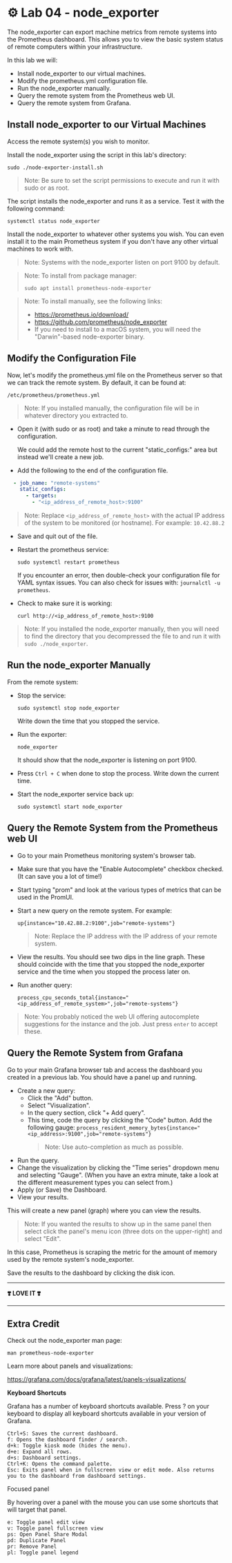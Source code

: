 # ⚙️ Lab 04 - node_exporter

The node_exporter can export machine metrics from remote systems into the Prometheus dashboard. This allows you to view the basic system status of remote computers within your infrastructure.

In this lab we will:

- Install node_exporter to our virtual machines.
- Modify the prometheus.yml configuration file.
- Run the node_exporter manually.
- Query the remote system from the Prometheus web UI.
- Query the remote system from Grafana.

## Install node_exporter to our Virtual Machines

Access the remote system(s) you wish to monitor.

Install the node_exporter using the script in this lab's directory:

`sudo ./node-exporter-install.sh`

> Note: Be sure to set the script permissions to execute and run it with sudo or as root.

The script installs the node_exporter and runs it as a service. Test it with the following command:

`systemctl status node_exporter`

Install the node_exporter to whatever other systems you wish. You can even install it to the main Prometheus system if you don't have any other virtual machines to work with.

> Note: Systems with the node_exporter listen on port 9100 by default.

> Note: To install from package manager:
>
>   `sudo apt install prometheus-node-exporter`

> Note: To install manually, see the following links:
> - https://prometheus.io/download/
> - https://github.com/prometheus/node_exporter 
> - If you need to install to a macOS system, you will need the "Darwin"-based node-exporter binary.

## Modify the Configuration File

Now, let's modify the prometheus.yml file on the Prometheus server so that we can track the remote system. By default, it can be found at:

`/etc/prometheus/prometheus.yml`

> Note: If you installed manually, the configuration file will be in whatever directory you extracted to.

- Open it (with sudo or as root) and take a minute to read through the configuration.

  We could add the remote host to the current "static_configs:" area but instead we'll create a new job.

- Add the following to the end of the configuration file.

```yaml
  - job_name: "remote-systems"
    static_configs:
      - targets: 
        - "<ip_address_of_remote_host>:9100"
```

> Note: Replace `<ip_address_of_remote_host>` with the actual IP address of the system to be monitored (or hostname). For example:
> `10.42.88.2`

- Save and quit out of the file.
- Restart the prometheus service:

  `sudo systemctl restart prometheus`

  If you encounter an error, then double-check your configuration file for YAML syntax issues. You can also check for issues with: `journalctl -u prometheus`.

- Check to make sure it is working:

  `curl http://<ip_address_of_remote_host>:9100`

> Note: If you installed the node_exporter manually, then you will need to find the directory that you decompressed the file to and run it with `sudo ./node_exporter`.

## Run the node_exporter Manually

From the remote system:

- Stop the service:

  `sudo systemctl stop node_exporter`

  Write down the time that you stopped the service.

- Run the exporter:

  `node_exporter`

  It should show that the node_exporter is listening on port 9100.

- Press `Ctrl + C` when done to stop the process. Write down the current time.
- Start the node_exporter service back up:

  `sudo systemctl start node_exporter`

## Query the Remote System from the Prometheus web UI

- Go to your main Prometheus monitoring system's browser tab.
- Make sure that you have the "Enable Autocomplete" checkbox checked. (It can save you a lot of time!)
- Start typing "prom" and look at the various types of metrics that can be used in the PromUI.
- Start a new query on the remote system. For example:

  `up{instance="10.42.88.2:9100",job="remote-systems"}`

  > Note: Replace the IP address with the IP address of your remote system.

- View the results. You should see two dips in the line graph. These should coincide with the time that you stopped the node_exporter service and the time when you stopped the process later on.
- Run another query:

  `process_cpu_seconds_total{instance="<ip_address_of_remote_system>",job="remote-systems"}`

> Note: You probably noticed the web UI offering autocomplete suggestions for the instance and the job. Just press `enter` to accept these.

## Query the Remote System from Grafana

Go to your main Grafana browser tab and access the dashboard you created in a previous lab. You should have a panel up and running.

- Create a new query:  
  - Click the "Add" button.
  - Select "Visualization".
  - In the query section, click "+ Add query".
  - This time, code the query by clicking the "Code" button. Add the following gauge:
    `process_resident_memory_bytes{instance="<ip_address>:9100",job="remote-systems"}`
    > Note: Use auto-completion as much as possible.
- Run the query.
- Change the visualization by clicking the "Time series" dropdown menu and selecting "Gauge". (When you have an extra minute, take a look at the different measurement types you can select from.)
- Apply (or Save) the Dashboard.
- View your results.

This will create a new panel (graph) where you can view the results.

> Note: If you wanted the results to show up in the same panel then select click the panel's menu icon (three dots on the upper-right) and select "Edit".

In this case, Prometheus is scraping the metric for the amount of memory used by the remote system's node_exporter.

Save the results to the dashboard by clicking the disk icon.

---

**❣️ LOVE IT ❣️**

---

## Extra Credit

Check out the node_exporter man page:

`man prometheus-node-exporter`

Learn more about panels and visualizations:

https://grafana.com/docs/grafana/latest/panels-visualizations/

**Keyboard Shortcuts**

Grafana has a number of keyboard shortcuts available. Press ? on your keyboard to display all keyboard shortcuts available in your version of Grafana.

    Ctrl+S: Saves the current dashboard.
    f: Opens the dashboard finder / search.
    d+k: Toggle kiosk mode (hides the menu).
    d+e: Expand all rows.
    d+s: Dashboard settings.
    Ctrl+K: Opens the command palette.
    Esc: Exits panel when in fullscreen view or edit mode. Also returns you to the dashboard from dashboard settings.

Focused panel

By hovering over a panel with the mouse you can use some shortcuts that will target that panel.

    e: Toggle panel edit view
    v: Toggle panel fullscreen view
    ps: Open Panel Share Modal
    pd: Duplicate Panel
    pr: Remove Panel
    pl: Toggle panel legend